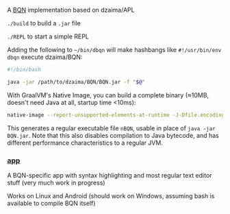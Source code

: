 A [BQN](https://github.com/mlochbaum/BQN) implementation based on dzaima/APL

`./build` to build a `.jar` file

`./REPL` to start a simple REPL

Adding the following to `~/bin/dbqn` will make hashbangs like `#!/usr/bin/env dbqn` execute dzaima/BQN:
```bash
#!/bin/bash

java -jar /path/to/dzaima/BQN/BQN.jar -f "$@"
```

With GraalVM's Native Image, you can build a complete binary (≈10MB, doesn't need Java at all, startup time <10ms):

```bash
native-image --report-unsupported-elements-at-runtime -J-Dfile.encoding=UTF-8 -jar BQN.jar nBQN
```
This generates a regular executable file `nBQN`, usable in place of `java -jar BQN.jar`. Note that this also disables compilation to Java bytecode, and has different performance characteristics to a regular JVM.


### [app](https://github.com/dzaima/BQN/tree/master/app)
A BQN-specific app with syntax highlighting and most regular text editor stuff (very much work in progress)

Works on Linux and Android (should work on Windows, assuming bash is available to compile BQN itself)